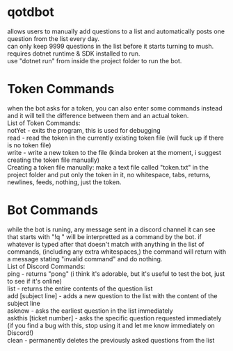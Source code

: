 # qotdbot
allows users to manually add questions to a list and automatically posts one question from the list every day.
<br>
can only keep 9999 questions in the list before it starts turning to mush.
<br>
requires dotnet runtime & SDK installed to run.
<br>
use "dotnet run" from inside the project folder to run the bot.
# Token Commands
when the bot asks for a token, you can also enter some commands instead and it will tell the difference between them and an actual token.
<br>
List of Token Commands:
<br>
notYet - exits the program, this is used for debugging
<br>
read - read the token in the currently existing token file (will fuck up if there is no token file)
<br>
write - write a new token to the file (kinda broken at the moment, i suggest creating the token file manually)
<br>
Creating a token file manually: make a text file called "token.txt" in the project folder and put only the token in it, no whitespace, tabs, returns, newlines, feeds, nothing, just the token.
# Bot Commands
while the bot is runing, any message sent in a discord channel it can see that starts with "!q " will be interpretted as a command by the bot. if whatever is typed after that doesn't match with anything in the list of commands, (including any extra whitespaces,) the command will return with a message stating "invalid command" and do nothing.
<br>
List of Discord Commands:
<br>
ping - returns "pong" (i think it's adorable, but it's useful to test the bot, just to see if it's online)
<br>
list - returns the entire contents of the question list
<br>
add [subject line] - adds a new question to the list with the content of the subject line
<br>
asknow - asks the earliest question in the list immediately
<br>
askthis [ticket number] - asks the specific question requested immediately (if you find a bug with this, stop using it and let me know immediately on Discord!)
<br>
clean - permanently deletes the previously asked questions from the list
<br>
